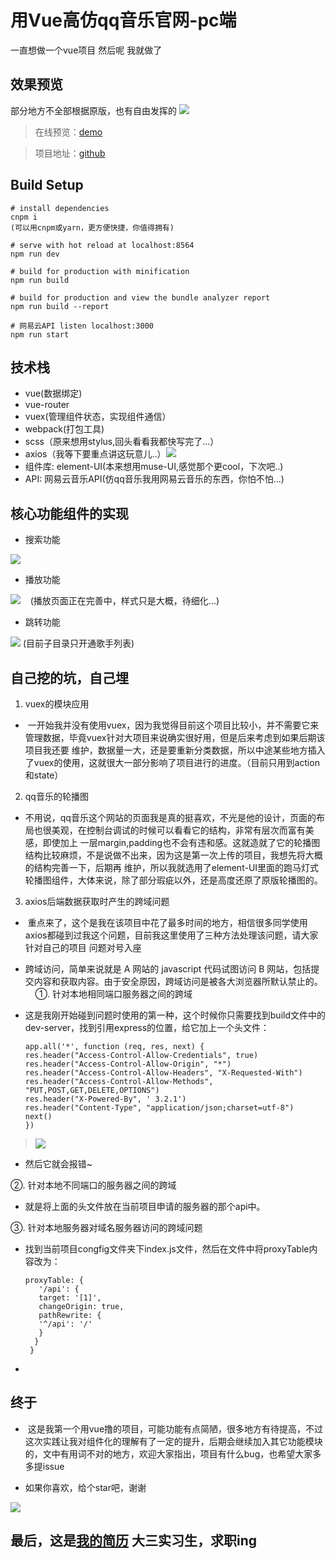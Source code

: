 # 用Vue高仿qq音乐官网-pc端
一直想做一个vue项目 然后呢 我就做了

## 效果预览
部分地方不全部根据原版，也有自由发挥的
![](https://ooo.0o0.ooo/2017/06/14/59413438cfe15.gif)
> 在线预览：[demo](https://github.com/j710328466/vue-qqmusic)

> 项目地址：[github]()

## Build Setup


```
# install dependencies
cnpm i
(可以用cnpm或yarn，更方便快捷，你值得拥有)

# serve with hot reload at localhost:8564
npm run dev

# build for production with minification
npm run build

# build for production and view the bundle analyzer report
npm run build --report

# 网易云API listen localhost:3000
npm run start 

```
 
##  技术栈

*  vue(数据绑定)
*  vue-router
*  vuex(管理组件状态，实现组件通信）
*  webpack(打包工具)
*  scss（原来想用stylus,回头看看我都快写完了...）
*  axios（我等下要重点讲这玩意儿..）![](https://ooo.0o0.ooo/2017/06/14/59413c23f2495.gif)
*  组件库: element-UI(本来想用muse-UI,感觉那个更cool，下次吧..) 
*  API: 网易云音乐API(仿qq音乐我用网易云音乐的东西，你怕不怕...)

## 核心功能组件的实现

*  搜索功能

![](https://ooo.0o0.ooo/2017/06/14/594135198d975.gif)

*  播放功能

![](https://ooo.0o0.ooo/2017/06/14/5941364de751e.gif)
    (播放页面正在完善中，样式只是大概，待细化...)

*  跳转功能
    
![](https://ooo.0o0.ooo/2017/06/14/59415a8cd0df7.gif)
    (目前子目录只开通歌手列表)


## 自己挖的坑，自己埋

1.  vuex的模块应用

*  一开始我并没有使用vuex，因为我觉得目前这个项目比较小，并不需要它来管理数据，毕竟vuex针对大项目来说确实很好用，但是后来考虑到如果后期该项目我还要    维护，数据量一大，还是要重新分类数据，所以中途某些地方插入了vuex的使用，这就很大一部分影响了项目进行的进度。（目前只用到action和state）

2.  qq音乐的轮播图
*  不用说，qq音乐这个网站的页面我是真的挺喜欢，不光是他的设计，页面的布局也很美观，在控制台调试的时候可以看看它的结构，非常有层次而富有美感，即使加上    一层margin,padding也不会有违和感。这就造就了它的轮播图结构比较麻烦，不是说做不出来，因为这是第一次上传的项目，我想先将大概的结构完善一下，后期再    维护，所以我就选用了element-UI里面的跑马灯式轮播图组件，大体来说，除了部分瑕疵以外，还是高度还原了原版轮播图的。

3.  axios后端数据获取时产生的跨域问题

*  重点来了，这个是我在该项目中花了最多时间的地方，相信很多同学使用axios都碰到过我这个问题，目前我这里使用了三种方法处理该问题，请大家针对自己的项目    问题对号入座
    
*  跨域访问，简单来说就是 A 网站的 javascript 代码试图访问 B 网站，包括提交内容和获取内容。由于安全原因，跨域访问是被各大浏览器所默认禁止的。
    
①. 针对本地相同端口服务器之间的跨域
   
*  这是我刚开始碰到问题时使用的第一种，这个时候你只需要找到build文件中的dev-server，找到引用express的位置，给它加上一个头文件：
    ``` 
    app.all('*', function (req, res, next) {
    res.header("Access-Control-Allow-Credentials", true)
    res.header("Access-Control-Allow-Origin", "*")
    res.header("Access-Control-Allow-Headers", "X-Requested-With")
    res.header("Access-Control-Allow-Methods", "PUT,POST,GET,DELETE,OPTIONS")
    res.header("X-Powered-By", ' 3.2.1')
    res.header("Content-Type", "application/json;charset=utf-8")
    next()
    })
    ```
        
>  ![](https://ooo.0o0.ooo/2017/06/14/594140894d162.jpg)
*  然后它就会报错~
       
②. 针对本地不同端口的服务器之间的跨域
     
*  就是将上面的头文件放在当前项目申请的服务器的那个api中。
        
③. 针对本地服务器对域名服务器访问的跨域问题
        
*  找到当前项目congfig文件夹下index.js文件，然后在文件中将proxyTable内容改为：
   ```
   proxyTable: {
      '/api': {
      target: '[1]',
      changeOrigin: true,
      pathRewrite: {
      '^/api': '/'
      }
     }
    }
    ```
 *  [1]:就是你当前想访问的api地址，项目中访问的时候就只要用/api做反向代理即可
        
## 终于

*  这是我第一个用vue撸的项目，可能功能有点简陋，很多地方有待提高，不过这次实践让我对组件化的理解有了一定的提升，后期会继续加入其它功能模块的，文中有用词不对的地方，欢迎大家指出，项目有什么bug，也希望大家多多提issue
 
*  如果你喜欢，给个star吧，谢谢
 
 ![](https://ooo.0o0.ooo/2017/06/14/594148dc7c4f1.gif)
 
## 最后，这是[我的简历]() 大三实习生，求职ing
